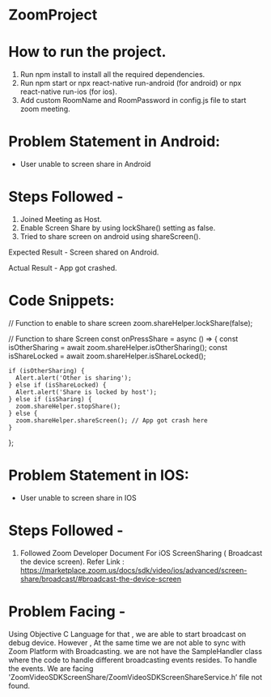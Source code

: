 # ZoomProject


# How to run the project.

1. Run npm install to install all the required dependencies.
2. Run npm start or npx react-native run-android (for android) or npx react-native run-ios (for ios).
3. Add custom RoomName and RoomPassword in config.js file to start zoom meeting.


# Problem Statement in Android: 

- User unable to screen share in Android



# Steps Followed - 

1. Joined Meeting as Host.
2. Enable Screen Share by using lockShare() setting as false.
3. Tried to share screen on android using shareScreen().


Expected Result - Screen shared on Android.

Actual Result - App got crashed.



# Code Snippets: 

// Function to enable to share screen
	zoom.shareHelper.lockShare(false); 

// Function to share Screen	
	const onPressShare = async () => {
const isOtherSharing = await zoom.shareHelper.isOtherSharing();
    const isShareLocked = await zoom.shareHelper.isShareLocked();

    if (isOtherSharing) {
      Alert.alert('Other is sharing');
    } else if (isShareLocked) {
      Alert.alert('Share is locked by host');
    } else if (isSharing) {
      zoom.shareHelper.stopShare();
    } else {
      zoom.shareHelper.shareScreen(); // App got crash here
    }
  };
  
  
  # Problem Statement in IOS:
  
  
- User unable to screen share in IOS


# Steps Followed - 

1. Followed Zoom Developer Document For iOS ScreenSharing ( Broadcast the device screen).
Refer Link : https://marketplace.zoom.us/docs/sdk/video/ios/advanced/screen-share/broadcast/#broadcast-the-device-screen


# Problem Facing - 

Using Objective C Language for that , we are able to start broadcast on debug device. However , At the same time we are not able to sync with Zoom Platform with Broadcasting. we are not have the SampleHandler class where the code to handle different broadcasting events resides. To handle the events. We are facing 'ZoomVideoSDKScreenShare/ZoomVideoSDKScreenShareService.h’ file not found.

